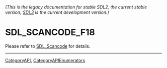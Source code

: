 ###### (This is the legacy documentation for stable SDL2, the current stable version; [SDL3](https://wiki.libsdl.org/SDL3/) is the current development version.)
# SDL_SCANCODE_F18

Please refer to [SDL_Scancode](SDL_Scancode) for details.

----
[CategoryAPI](CategoryAPI), [CategoryAPIEnumerators](CategoryAPIEnumerators)

